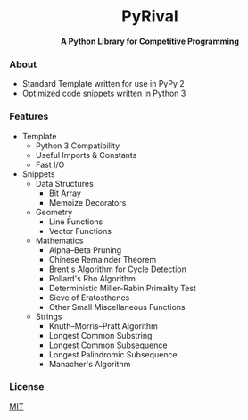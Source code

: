 <h1 align="center">PyRival</h1>

<div align="center">
  <strong>A Python Library for Competitive Programming</strong>
</div>

### About
- Standard Template written for use in PyPy 2
- Optimized code snippets written in Python 3

### Features
- Template
  - Python 3 Compatibility
  - Useful Imports & Constants
  - Fast I/O
- Snippets
  - Data Structures
    - Bit Array
    - Memoize Decorators
  - Geometry
    - Line Functions
    - Vector Functions
  - Mathematics
    - Alpha–Beta Pruning
    - Chinese Remainder Theorem
    - Brent's Algorithm for Cycle Detection
    - Pollard's Rho Algorithm
    - Deterministic Miller-Rabin Primality Test
    - Sieve of Eratosthenes
    - Other Small Miscellaneous Functions
  - Strings
    - Knuth–Morris–Pratt Algorithm
    - Longest Common Substring
    - Longest Common Subsequence
    - Longest Palindromic Subsequence
    - Manacher's Algorithm

### License
[MIT](LICENSE)
